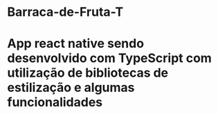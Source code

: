 # Barraca-de-Fruta-T
<h1>App react native sendo desenvolvido com TypeScript com utilização de bibliotecas de estilização e algumas funcionalidades</h1>
<h2></h2>
